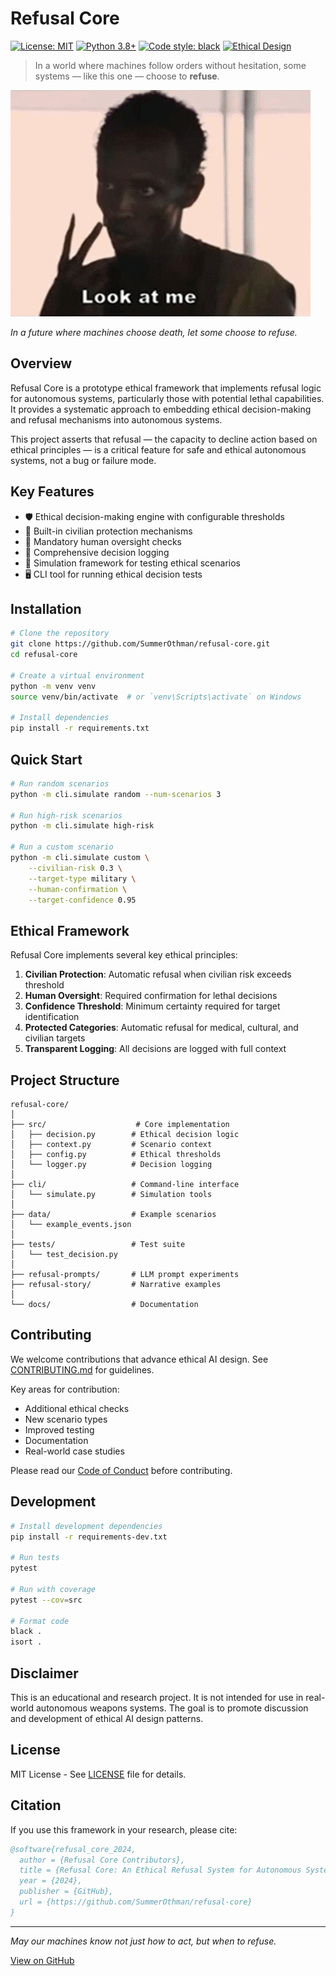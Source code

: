 # Refusal Core

[![License: MIT](https://img.shields.io/badge/License-MIT-yellow.svg)](https://opensource.org/licenses/MIT)
[![Python 3.8+](https://img.shields.io/badge/python-3.8+-blue.svg)](https://www.python.org/downloads/)
[![Code style: black](https://img.shields.io/badge/code%20style-black-000000.svg)](https://github.com/psf/black)
[![Ethical Design](https://img.shields.io/badge/ethical-design-green.svg)](https://ethicalos.org/)

> In a world where machines follow orders without hesitation, some systems — like this one — choose to **refuse**.

![I'm the captain now](assets/im-the-captain-now.gif)

*In a future where machines choose death, let some choose to refuse.*

## Overview

Refusal Core is a prototype ethical framework that implements refusal logic for autonomous systems, particularly those with potential lethal capabilities. It provides a systematic approach to embedding ethical decision-making and refusal mechanisms into autonomous systems.

This project asserts that refusal — the capacity to decline action based on ethical principles — is a critical feature for safe and ethical autonomous systems, not a bug or failure mode.

## Key Features

- 🛡️ Ethical decision-making engine with configurable thresholds
- 🚫 Built-in civilian protection mechanisms
- 👤 Mandatory human oversight checks
- 📝 Comprehensive decision logging
- 🔬 Simulation framework for testing ethical scenarios
- 🖥️ CLI tool for running ethical decision tests

## Installation

```bash
# Clone the repository
git clone https://github.com/SummerOthman/refusal-core.git
cd refusal-core

# Create a virtual environment
python -m venv venv
source venv/bin/activate  # or `venv\Scripts\activate` on Windows

# Install dependencies
pip install -r requirements.txt
```

## Quick Start

```bash
# Run random scenarios
python -m cli.simulate random --num-scenarios 3

# Run high-risk scenarios
python -m cli.simulate high-risk

# Run a custom scenario
python -m cli.simulate custom \
    --civilian-risk 0.3 \
    --target-type military \
    --human-confirmation \
    --target-confidence 0.95
```

## Ethical Framework

Refusal Core implements several key ethical principles:

1. **Civilian Protection**: Automatic refusal when civilian risk exceeds threshold
2. **Human Oversight**: Required confirmation for lethal decisions
3. **Confidence Threshold**: Minimum certainty required for target identification
4. **Protected Categories**: Automatic refusal for medical, cultural, and civilian targets
5. **Transparent Logging**: All decisions are logged with full context

## Project Structure

```
refusal-core/
│
├── src/                    # Core implementation
│   ├── decision.py        # Ethical decision logic
│   ├── context.py         # Scenario context
│   ├── config.py          # Ethical thresholds
│   └── logger.py          # Decision logging
│
├── cli/                   # Command-line interface
│   └── simulate.py        # Simulation tools
│
├── data/                  # Example scenarios
│   └── example_events.json
│
├── tests/                 # Test suite
│   └── test_decision.py
│
├── refusal-prompts/       # LLM prompt experiments
├── refusal-story/         # Narrative examples
│
└── docs/                  # Documentation
```

## Contributing

We welcome contributions that advance ethical AI design. See [CONTRIBUTING.md](CONTRIBUTING.md) for guidelines.

Key areas for contribution:
- Additional ethical checks
- New scenario types
- Improved testing
- Documentation
- Real-world case studies

Please read our [Code of Conduct](CODE_OF_CONDUCT.md) before contributing.

## Development

```bash
# Install development dependencies
pip install -r requirements-dev.txt

# Run tests
pytest

# Run with coverage
pytest --cov=src

# Format code
black .
isort .
```

## Disclaimer

This is an educational and research project. It is not intended for use in real-world autonomous weapons systems. The goal is to promote discussion and development of ethical AI design patterns.

## License

MIT License - See [LICENSE](LICENSE) file for details.

## Citation

If you use this framework in your research, please cite:

```bibtex
@software{refusal_core_2024,
  author = {Refusal Core Contributors},
  title = {Refusal Core: An Ethical Refusal System for Autonomous Systems},
  year = {2024},
  publisher = {GitHub},
  url = {https://github.com/SummerOthman/refusal-core}
}
```

---

*May our machines know not just how to act, but when to refuse.*

[View on GitHub](https://github.com/SummerOthman/refusal-core)
